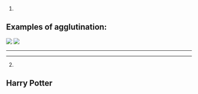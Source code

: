 1.

## Examples of agglutination:

<img src="https://wstyler.ucsd.edu/talks/lotwimg/agglutinatingturkish.png"/>

<img src="https://aimdanismanlik.files.wordpress.com/2012/04/539526_389088291109087_100000237580246_1422499_1809576881_n.jpg"/>

<a href="https://www.ilovelanguages.com/3-tips-for-learning-an-agglutinative-language/"></a>

<a href="https://www.quora.com/Which-language-is-more-difficult-for-an-English-speaker-to-learn-Russian-or-Turkish"></a>

<hr>
<hr>

2.

## Harry Potter

<ol>
</ol>
